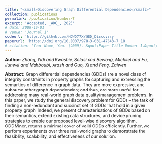 ```yaml
---
title: "<small>Discovering Graph Differential Dependencies</small>"
collection: publications
permalink: /publication/Number-7
excerpt: 'Accepted, _ADC_, 2023'
# date: 2009-10-01
# venue: 'Journal 1'
codeurl: 'https://github.com/HJW577X/GDD_Discovery'
paperurl: 'https://doi.org/10.1007/978-3-031-47843-7_18'
# citation: 'Your Name, You. (2009). &quot;Paper Title Number 1.&quot; <i>Journal 1</i>. 1(1).'
---
```


**Author:** *Zhang, Yidi and Kwashie, Selasi and Bewong, Michael and Hu, Junwei and Mahboubi, Arash and Guo, Xi and Feng, Zaiwen*

**Abstract:** Graph differential dependencies (GDDs) are a novel class of integrity constraints in property graphs for capturing and expressing the semantics of difference in graph data. They are more expressive, and subsume other graph dependencies; and thus, are more useful for addressing many real-world graph data quality/management problems. In this paper, we study the general discovery problem for GDDs – the task of finding a non-redundant and succinct set of GDDs that hold in a given property graph. Indeed, we present characterisations of GDDs based on their semantics, extend existing data structures, and device pruning strategies to enable our proposed level-wise discovery algorithm, GDDMiner, returns a minimal cover of valid GDDs efficiently. Further, we perform experiments over three real-world graphs to demonstrate the feasibility, scalability, and effectiveness of our solution.
